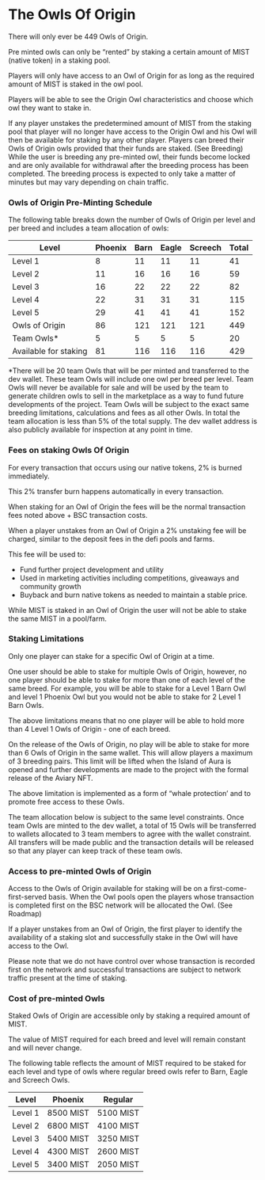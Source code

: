 # The Owls Of Origin

There will only ever be 449 Owls of Origin.&#x20;

Pre minted owls can only be “rented” by staking a certain amount of MIST (native token) in a staking pool.&#x20;

Players will only have access to an Owl of Origin for as long as the required amount of MIST is staked in the owl pool.&#x20;

Players will be able to see the Origin Owl characteristics and choose which owl they want to stake in.

If any player unstakes the predetermined amount of MIST from the staking pool that player will no longer have access to the Origin Owl and his Owl will then be available for staking by any other player. Players can breed their Owls of Origin owls provided that their funds are staked. (See Breeding) While the user is breeding any pre-minted owl, their funds become locked and are only available for withdrawal after the breeding process has been completed. The breeding process is expected to only take a matter of minutes but may vary depending on chain traffic.

### Owls of Origin Pre-Minting Schedule

The following table breaks down the number of Owls of Origin per level and per breed and includes a team allocation of owls:

| Level                 | Phoenix | Barn | Eagle | Screech | Total |
| --------------------- | ------- | ---- | ----- | ------- | ----- |
| Level 1               | 8       | 11   | 11    | 11      | 41    |
| Level 2               | 11      | 16   | 16    | 16      | 59    |
| Level 3               | 16      | 22   | 22    | 22      | 82    |
| Level 4               | 22      | 31   | 31    | 31      | 115   |
| Level 5               | 29      | 41   | 41    | 41      | 152   |
| Owls of Origin        | 86      | 121  | 121   | 121     | 449   |
| Team Owls\*           | 5       | 5    | 5     | 5       | 20    |
| Available for staking | 81      | 116  | 116   | 116     | 429   |

\*There will be 20 team Owls that will be per minted and transferred to the dev wallet. These team Owls will include one owl per breed per level. Team Owls will never be available for sale and will be used by the team to generate children owls to sell in the marketplace as a way to fund future developments of the project. Team Owls will be subject to the exact same breeding limitations, calculations and fees as all other Owls. In total the team allocation is less than 5% of the total supply. The dev wallet address is also publicly available for inspection at any point in time.

### Fees on staking Owls Of Origin

For every transaction that occurs using our native tokens, 2% is burned immediately.&#x20;

This 2% transfer burn happens automatically in every transaction.&#x20;

When staking for an Owl of Origin the fees will be the normal transaction fees noted above + BSC transaction costs.&#x20;

When a player unstakes from an Owl of Origin a 2% unstaking fee will be charged, similar to the deposit fees in the defi pools and farms.&#x20;

This fee will be used to:&#x20;

* Fund further project development and utility&#x20;
* Used in marketing activities including competitions, giveaways and community growth&#x20;
* Buyback and burn native tokens as needed to maintain a stable price.&#x20;

While MIST is staked in an Owl of Origin the user will not be able to stake the same MIST in a pool/farm.

### Staking Limitations

Only one player can stake for a specific Owl of Origin at a time.&#x20;

One user should be able to stake for multiple Owls of Origin, however, no one player should be able to stake for more than one of each level of the same breed. For example, you will be able to stake for a Level 1 Barn Owl and level 1 Phoenix Owl but you would not be able to stake for 2 Level 1 Barn Owls.

The above limitations means that no one player will be able to hold more than 4 Level 1 Owls of Origin - one of each breed.

On the release of the Owls of Origin, no play will be able to stake for more than 6 Owls of Origin in the same wallet. This will allow players a maximum of 3 breeding pairs. This limit will be lifted when the Island of Aura is opened and further developments are made to the project with the formal release of the Aviary NFT.

The above limitation is implemented as a form of “whale protection’ and to promote free access to these Owls.

The team allocation below is subject to the same level constraints. Once team Owls are minted to the dev wallet, a total of 15 Owls will be transferred to wallets allocated to 3 team members to agree with the wallet constraint. All transfers will be made public and the transaction details will be released so that any player can keep track of these team owls.

### Access to pre-minted Owls of Origin

Access to the Owls of Origin available for staking will be on a first-come-first-served basis. When the Owl pools open the players whose transaction is completed first on the BSC network will be allocated the Owl. (See Roadmap)

If a player unstakes from an Owl of Origin, the first player to identify the availability of a staking slot and successfully stake in the Owl will have access to the Owl.

Please note that we do not have control over whose transaction is recorded first on the network and successful transactions are subject to network traffic present at the time of staking.

### Cost of pre-minted Owls

Staked Owls of Origin are accessible only by staking a required amount of MIST.

The value of MIST required for each breed and level will remain constant and will never change.

The following table reflects the amount of MIST required to be staked for each level and type of owls where regular breed owls refer to Barn, Eagle and Screech Owls.

| Level   | Phoenix   | Regular   |
| ------- | --------- | --------- |
| Level 1 | 8500 MIST | 5100 MIST |
| Level 2 | 6800 MIST | 4100 MIST |
| Level 3 | 5400 MIST | 3250 MIST |
| Level 4 | 4300 MIST | 2600 MIST |
| Level 5 | 3400 MIST | 2050 MIST |

